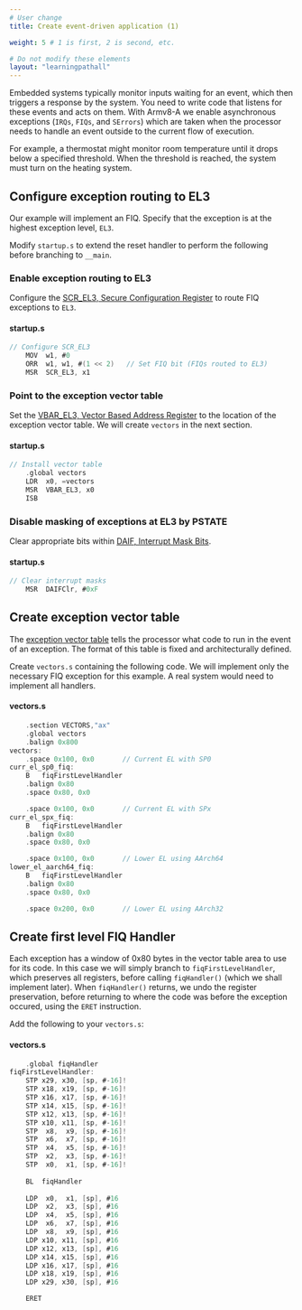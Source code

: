 ```yaml
---
# User change
title: Create event-driven application (1)

weight: 5 # 1 is first, 2 is second, etc.

# Do not modify these elements
layout: "learningpathall"
---
```

Embedded systems typically monitor inputs waiting for an event, which then triggers a response by the system. You need to write code that listens for these events and acts on them. With Armv8-A we enable asynchronous exceptions (`IRQs`, `FIQs`, and `SErrors`) which are taken when the processor needs to handle an event outside to the current flow of execution.

For example, a thermostat might monitor room temperature until it drops below a specified threshold. When the threshold is reached, the system must turn on the heating system.

## Configure exception routing to EL3

Our example will implement an FIQ. Specify that the exception is at the highest exception level, `EL3`.

Modify `startup.s` to extend the reset handler to perform the following before branching to `__main`.

### Enable exception routing to EL3

Configure the [SCR_EL3, Secure Configuration Register](https://developer.arm.com/documentation/ddi0595/2021-12/AArch64-Registers/SCR-EL3--Secure-Configuration-Register) to route FIQ exceptions to `EL3`.
#### startup.s
```C
// Configure SCR_EL3
	MOV  w1, #0
	ORR  w1, w1, #(1 << 2)   // Set FIQ bit (FIQs routed to EL3)
	MSR  SCR_EL3, x1
```
### Point to the exception vector table
Set the [VBAR_EL3, Vector Based Address Register](https://developer.arm.com/documentation/ddi0595/2021-12/AArch64-Registers/VBAR-EL3--Vector-Base-Address-Register--EL3-) to the location of the exception vector table. We will create `vectors` in the next section.
#### startup.s
```C
// Install vector table
	.global vectors
	LDR  x0, =vectors
	MSR  VBAR_EL3, x0
	ISB
```
### Disable masking of exceptions at EL3 by PSTATE
Clear appropriate bits within [DAIF, Interrupt Mask Bits](https://developer.arm.com/documentation/ddi0595/2021-12/AArch64-Registers/DAIF--Interrupt-Mask-Bits).
#### startup.s
```C
// Clear interrupt masks
	MSR  DAIFClr, #0xF
```

## Create exception vector table

The [exception vector table](https://developer.arm.com/documentation/den0024/latest/AArch64-Exception-Handling/AArch64-exception-table) tells the processor what code to run in the event of an exception. The format of this table is fixed and architecturally defined.

Create `vectors.s` containing the following code. We will implement only the necessary FIQ exception for this example. A real system would need to implement all handlers.

#### vectors.s
```C
	.section VECTORS,"ax"
    .global vectors
	.balign 0x800
vectors:
	.space 0x100, 0x0		// Current EL with SP0
curr_el_sp0_fiq:
	B	fiqFirstLevelHandler
	.balign 0x80
	.space 0x80, 0x0

	.space 0x100, 0x0		// Current EL with SPx
curr_el_spx_fiq:
	B	fiqFirstLevelHandler
	.balign 0x80
	.space 0x80, 0x0

	.space 0x100, 0x0		// Lower EL using AArch64
lower_el_aarch64_fiq:
	B	fiqFirstLevelHandler
	.balign 0x80
	.space 0x80, 0x0

	.space 0x200, 0x0		// Lower EL using AArch32
```

## Create first level FIQ Handler

Each exception has a window of 0x80 bytes in the vector table area to use for its code. In this case we will simply branch to `fiqFirstLevelHandler`, which preserves all registers, before calling `fiqHandler()` (which we shall implement later). When `fiqHandler()` returns, we undo the register preservation, before returning to where the code was before the exception occured, using the `ERET` instruction.

Add the following to your `vectors.s`:
#### vectors.s
```C
	.global fiqHandler
fiqFirstLevelHandler:
	STP	x29, x30, [sp, #-16]!
	STP	x18, x19, [sp, #-16]!
	STP	x16, x17, [sp, #-16]!
	STP	x14, x15, [sp, #-16]!
	STP	x12, x13, [sp, #-16]!
	STP	x10, x11, [sp, #-16]!
	STP	 x8,  x9, [sp, #-16]!
	STP	 x6,  x7, [sp, #-16]!
	STP	 x4,  x5, [sp, #-16]!
	STP	 x2,  x3, [sp, #-16]!
	STP	 x0,  x1, [sp, #-16]!
	
	BL	fiqHandler
	
	LDP	 x0,  x1, [sp], #16
	LDP	 x2,  x3, [sp], #16
	LDP	 x4,  x5, [sp], #16
	LDP	 x6,  x7, [sp], #16
	LDP	 x8,  x9, [sp], #16
	LDP	x10, x11, [sp], #16
	LDP	x12, x13, [sp], #16
	LDP	x14, x15, [sp], #16
	LDP	x16, x17, [sp], #16
	LDP	x18, x19, [sp], #16
	LDP	x29, x30, [sp], #16

	ERET
```
